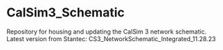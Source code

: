# CalSim3_Schematic
Repository for housing and updating the CalSim 3 network schematic.
Latest version from Stantec: CS3_NetworkSchematic_Integrated_11.28.23

